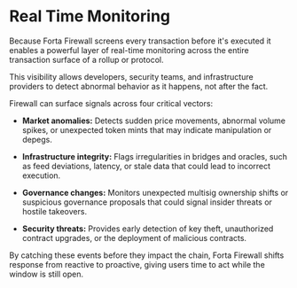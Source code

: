 # Real Time Monitoring

Because Forta Firewall screens every transaction before it's executed it enables a powerful layer of real-time monitoring across the entire transaction surface of a rollup or protocol.

This visibility allows developers, security teams, and infrastructure providers to detect abnormal behavior as it happens, not after the fact.

Firewall can surface signals across four critical vectors:

- **Market anomalies:** Detects sudden price movements, abnormal volume spikes, or unexpected token mints that may indicate manipulation or depegs.

- **Infrastructure integrity:** Flags irregularities in bridges and oracles, such as feed deviations, latency, or stale data that could lead to incorrect execution.

- **Governance changes:** Monitors unexpected multisig ownership shifts or suspicious governance proposals that could signal insider threats or hostile takeovers.

- **Security threats:** Provides early detection of key theft, unauthorized contract upgrades, or the deployment of malicious contracts.

By catching these events before they impact the chain, Forta Firewall shifts response from reactive to proactive, giving users time to act while the window is still open.
